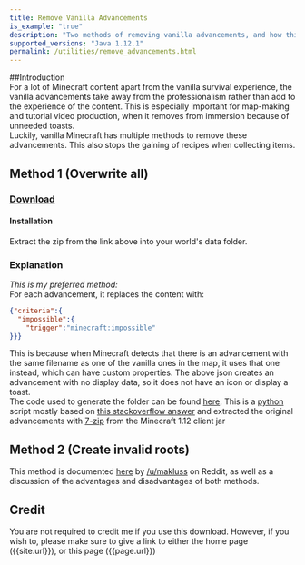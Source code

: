 ```yaml
---
title: Remove Vanilla Advancements
is_example: "true"
description: "Two methods of removing vanilla advancements, and how this works"
supported_versions: "Java 1.12.1"
permalink: /utilities/remove_advancements.html
---
```

##Introduction  
For a lot of Minecraft content apart from the vanilla survival experience, the vanilla advancements take away from the professionalism rather than add to the experience of the content. This is especially important for map-making and tutorial video production, when it removes from immersion because of unneeded toasts.  
Luckily, vanilla Minecraft has multiple methods to remove these advancements. This also stops the gaining of recipes when collecting items.   
## Method 1 (Overwrite all)
### [Download](https://github.com/Levertion/remove-advancements/releases/download/Overwite-allv1.1/remove-advancements.zip)    
#### Installation  
Extract the zip from the link above into your world's data folder.  
### Explanation
*This is my preferred method:*  
For each advancement, it replaces the content with:  
```json
{"criteria":{
  "impossible":{
    "trigger":"minecraft:impossible"
}}}
```
This is because when Minecraft detects that there is an advancement with the same filename as one of the vanilla ones in the map, it uses that one instead, which can have custom properties. The above json creates an advancement with no display data, so it does not have an icon or display a toast.  
The code used to generate the folder can be found [here](https://github.com/Levertion/remove-advancements/blob/overwrite-all/noadvancements.py). This is a [python](https://www.python.org/) script mostly based on [this stackoverflow answer](https://stackoverflow.com/a/19308592) and extracted the original advancements with [7-zip](http://www.7-zip.org/) from the Minecraft 1.12 client jar  
## Method 2 (Create invalid roots)
This method is documented [here](https://www.reddit.com/r/MinecraftCommands/comments/6fvcdj/empty_advancements/dim8lq2/?st=j6qkunj1&sh=b85d431d) by [/u/makluss](https://www.reddit.com/user/Mlakuss) on Reddit, as well as a discussion of the advantages and disadvantages of both methods.  
## Credit  
You are not required to credit me if you use this download. However, if you wish to, please make sure to give a link to either the home page ({{site.url}}), or this page ({{page.url}})
